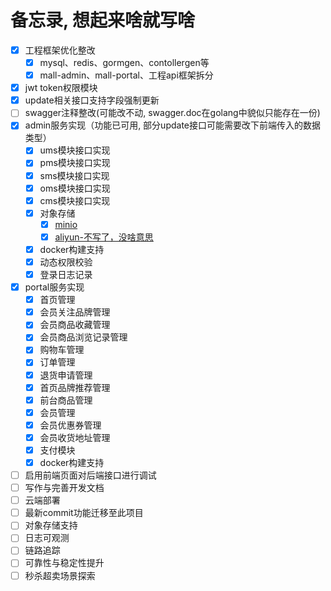 # 备忘录, 想起来啥就写啥
- [x] 工程框架优化整改
  - [x] mysql、redis、gormgen、contollergen等
  - [x] mall-admin、mall-portal、工程api框架拆分
- [x] jwt token权限模块
- [x] update相关接口支持字段强制更新
- [ ] swagger注释整改(可能改不动, swagger.doc在golang中貌似只能存在一份)
- [x] admin服务实现（功能已可用, 部分update接口可能需要改下前端传入的数据类型）
  - [x] ums模块接口实现
  - [x] pms模块接口实现
  - [x] sms模块接口实现
  - [x] oms模块接口实现
  - [x] cms模块接口实现
  - [x] 对象存储
    - [x] [minio](https://min.io/docs/minio/linux/developers/go/minio-go.html#)
    - [x] [aliyun-不写了，没啥意思](https://help.aliyun.com/zh/oss/user-guide/objects/?spm=a2c4g.11186623.0.0.5a605bc8PE0W9c)
  - [x] docker构建支持
  - [x] 动态权限校验
  - [x] 登录日志记录
- [x] portal服务实现
  - [x] 首页管理
  - [x] 会员关注品牌管理
  - [x] 会员商品收藏管理
  - [x] 会员商品浏览记录管理
  - [x] 购物车管理
  - [x] 订单管理
  - [x] 退货申请管理
  - [x] 首页品牌推荐管理
  - [x] 前台商品管理
  - [x] 会员管理
  - [x] 会员优惠券管理
  - [x] 会员收货地址管理
  - [x] 支付模块 
  - [x] docker构建支持
- [ ] 启用前端页面对后端接口进行调试
- [ ] 写作与完善开发文档
- [ ] 云端部署
- [ ] 最新commit功能迁移至此项目
- [ ] 对象存储支持
- [ ] 日志可观测
- [ ] 链路追踪
- [ ] 可靠性与稳定性提升
- [ ] 秒杀超卖场景探索
